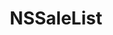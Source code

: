 ﻿---
uid: crmscript_ref_NSSaleList
title: NSSaleList
intellisense: Void.NSSaleList
keywords: NSSaleList
so.topic: reference
---

